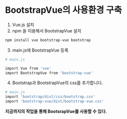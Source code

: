 # BootstrapVue의 사용환경 구축

1. Vue.js 설치
2. npm 을 이용해서 BootstrapVue 설치

```bash
npm install vue bootstrap-vue bootstrap

```

3. main.js에 BootstrapVue 등록

```bash
# main.js

import Vue from 'vue'
import BootstrapVue from 'bootstrap-vue'

```

4. Bootstrap과 BootstrapVue의 css를 추가합니다.

```bash
# main.js
import 'bootstrap/dist/css/bootstrap.css'
import 'bootstrap-vue/dist/bootstrap-vue.css'

```



**지금까지의 작업을 통해 BootsrapVue를 사용할 수 있다.**









